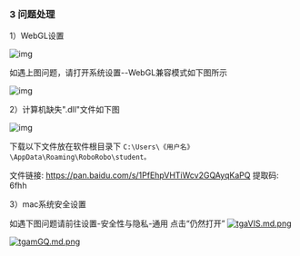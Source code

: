 ### 3 问题处理

1）WebGL设置

![img](https://gblobscdn.gitbook.com/assets%2F-M765RyKk30nBu9TRBCA%2F-M7WNu2GoEEbhw1MhRZm%2F-M7WQC4dcWxoJ0tsnSR1%2FWechatIMG169.png?alt=media&token=187b4e5e-1e5d-450f-a11f-555dd33473d3)

如遇上图问题，请打开系统设置--WebGL兼容模式如下图所示

![img](https://gblobscdn.gitbook.com/assets%2F-M765RyKk30nBu9TRBCA%2F-M7WNu2GoEEbhw1MhRZm%2F-M7WRQHFeXSCaVimDbvQ%2FWechatIMG179.png?alt=media&token=43849371-4cb4-44f0-bc19-2a2543433c0e)

2）计算机缺失".dll"文件如下图

![img](https://gblobscdn.gitbook.com/assets%2F-M765RyKk30nBu9TRBCA%2F-M7pg_jcNVhKJGt1MMPw%2F-M7pizfK28dnzeEyxLvi%2F50.jpeg?alt=media&token=0ccddc43-f04c-466b-87d1-c37eee120bf9)

下载以下文件放在软件根目录下 `C:\Users\《用户名》\AppData\Roaming\RoboRobo\student。`

文件链接: https://pan.baidu.com/s/1PfEhpVHTiWcv2GQAyqKaPQ 提取码: 6fhh 

3）mac系统安全设置

如遇下图问题请前往设置-安全性与隐私-通用 点击“仍然打开”
[![tgaVIS.md.png](https://s1.ax1x.com/2020/06/07/tgaVIS.md.png)](https://imgchr.com/i/tgaVIS)


[![tgamGQ.md.png](https://s1.ax1x.com/2020/06/07/tgamGQ.md.png)](https://imgchr.com/i/tgamGQ)
